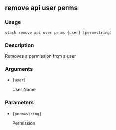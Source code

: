 ## remove api user perms

### Usage

`stack remove api user perms {user} [perm=string]`

### Description

Removes a permission from a user

### Arguments

* `[user]`

   User Name


### Parameters
* `{perm=string}`

   Permission


